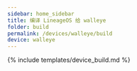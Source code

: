 ```yaml
---
sidebar: home_sidebar
title: 编译 LineageOS 给 walleye
folder: build
permalink: /devices/walleye/build
device: walleye
---
```

{% include templates/device_build.md %}
